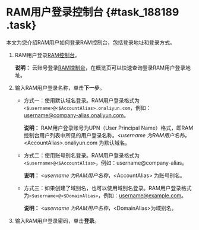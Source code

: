 # RAM用户登录控制台 {#task_188189 .task}

本文为您介绍RAM用户如何登录RAM控制台，包括登录地址和登录方式。

1.  RAM用户登录[RAM控制台](https://signin.alibabacloud.com/login.htm)。 

    **说明：** 云账号登录[RAM控制台](https://ram.console.aliyun.com/)，在概览页可以快速查询登录RAM用户登录地址。

2.  输入RAM用户登录名称，单击**下一步**。 
    -   方式一：使用默认域名登录。RAM用户登录格式为`<$username>@<$AccountAlias>.onaliyun.com`，例如：username@company-alias.onaliyun.com。

        **说明：** RAM用户登录账号为UPN（User Principal Name）格式，即RAM控制台用户列表中所见的用户登录名称。<$username\> 为RAM用户名称，<$AccountAlias\>.onaliyun.com 为默认域名。

    -   方式二：使用账号别名登录。RAM用户登录格式为`<$username>@<$AccountAlias>`，例如：username@company-alias。

        **说明：** <$username\> 为RAM用户名称，<$AccountAlias\> 为账号别名。

    -   方式三：如果创建了域别名，也可以使用域别名登录。RAM用户登录格式为`<$username>@<$DomainAlias>`，例如：username@example.com。

        **说明：** <$username\>为RAM用户名称，<$DomainAlias\>为域别名。

3.  输入RAM用户登录密码，单击**登录**。

